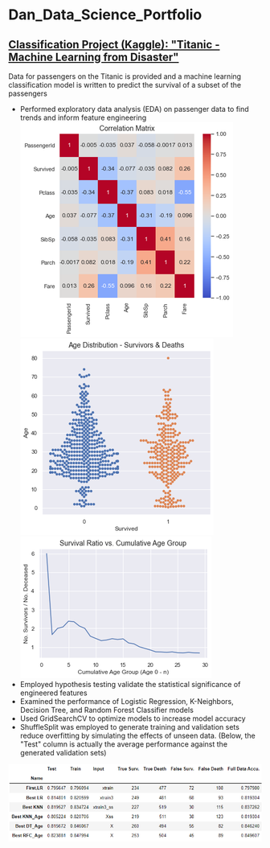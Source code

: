 # Dan_Data_Science_Portfolio

## [Classification Project (Kaggle):  "Titanic - Machine Learning from Disaster"](https://github.com/drossDS/Project-Classification-Titanic_Machine_Learning)
Data for passengers on the Titanic is provided and a machine learning classification model is written to predict the survival of a subset of the passengers
- Performed exploratory data analysis (EDA) on passenger data to find trends and inform feature engineering<br>
![](/Images/Correlation_Matrix.png)
![](/Images/Age_Distro_Swarm.png)
![](/Images/Survival_Ratio_vs_Cumulative_Age_Group.png)<br>
- Employed hypothesis testing validate the statistical significance of engineered features
- Examined the performance of Logistic Regression, K-Neighbors, Decision Tree, and Random Forest Classifier models
- Used GridSearchCV to optimize models to increase model accuracy
- ShuffleSplit was employed to generate training and validation sets reduce overfitting by simulating the effects of unseen data.  (Below, the "Test" column is actually the average performance against the generated validation sets)

![](/Images/Model_Comparison_Table.png)
